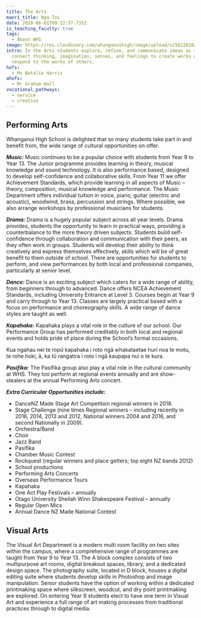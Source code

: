 ```yaml
---
title: The Arts
maori_title: Nga Toi
date: 2020-06-01T09:22:57.735Z
is_teaching_faculty: true
tags:
  - About WHS
image: https://res.cloudinary.com/whanganuihigh/image/upload/v1562282824/faculties/Arts_with_Perf_and_Visual_-_combined.jpg
intro: In the Arts students explore, refine, and communicate ideas as they
  connect thinking, imagination, senses, and feelings to create works and
  respond to the works of others.
hofs:
  - Ms Natalie Harris
ahofs:
  - Mr Graham Hall
vocational_pathways:
  - service
  - creative
---
```

## Performing Arts

Whanganui High School is delighted that so many students take part in and benefit from, the wide range of cultural opportunities on offer. 

**_Music:_**  Music continues to be a popular choice with students from Year 9 to Year 13. The Junior programme provides learning in theory, musical knowledge and sound technology. It is also performance based, designed to develop self-confidence and collaborative skills.  From Year 11 we offer Achievement Standards, which provide learning in all aspects of Music – theory, composition, musical knowledge and performance. The Music Department offers individual tuition in voice, piano, guitar (electric and acoustic), woodwind, brass, percussion and strings. Where possible, we also arrange workshops by professional musicians for students.

**_Drama:_**  Drama is a hugely popular subject across all year levels. Drama provides, students the opportunity to learn in practical ways, providing a counterbalance to the more theory driven subjects. Students build self-confidence through collaboration and communication with their peers, as they often work in groups. Students will develop their ability to think creatively and express themselves effectively, skills which will be of great benefit to them outside of school. There are opportunities for students to perform, and view performances by both local and professional companies, particularly at senior level.

**_Dance:_** Dance is an exciting subject which caters for a wide range of ability, from beginners through to advanced. Dance offers NCEA Achievement Standards, including University Entrance at Level 3. Courses begin at Year 9 and carry through to Year 13. Classes are largely practical based with a focus on performance and choreography skills. A wide range of dance styles are taught as well. 

**_Kapahaka:_** Kapahaka plays a vital role in the culture of our school.  Our Performance Group has performed creditably in both local and regional events and holds pride of place during the School’s formal occasions. 

Kua ngahau nei te ropū kapahaka i roto ngā whakataetae huri noa te motu, te rohe hoki, ā, ka tū rangatira i roto i ngā kaupapa nui o te kura.

_**Pasifika:**_ The Pasifika group also play a vital role in the cultural community at WHS.  They too perform at regional events annually and are show-stealers at the annual Performing Arts concert.

**_Extra Curricular Opportunities include:_** 

* DanceNZ Made Stage Art Competition regional winners in 2018.
* Stage Challenge (nine times Regional winners – including recently in 2016, 2014, 2013 and 2012, National winners 2004 and 2016, and second Nationally in 2009).
* Orchestra/Band				
* Choir
* Jazz Band
* Pasifika
* Chamber Music Contest 
* Rockquest (regular winners and place getters; top eight NZ bands 2012)
* School productions 
* Performing Arts Concerts
* Overseas Performance Tours 
* Kapahaka
* One Act Play Festivals – annually
* Otago University Sheilah Winn Shakespeare Festival – annually
* Regular Open Mics
* Annual Dance NZ Made National Contest

## Visual Arts

The Visual Art Department is a modern multi room facility on two sites within the campus, where a comprehensive range of programmes are taught from Year 9 to Year 13. The A block complex consists of two multipurpose art rooms, digital breakout spaces, library, and a dedicated design space. The photography suite, located in D block, houses a digital editing suite where students develop skills in Photoshop and image manipulation. Senior students have the option of working within a dedicated printmaking space where silkscreen, woodcut, and dry point printmaking are explored. On entering Year 9 students elect to have one term in Visual Art and experience a full range of art making processes from traditional practices through to digital media.
